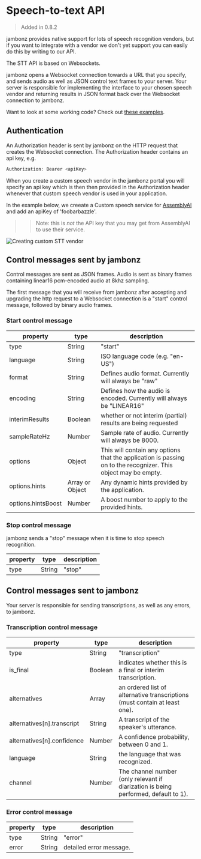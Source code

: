 # Speech-to-text API
> Added in 0.8.2

jambonz provides native support for lots of speech recognition vendors, but if you want to integrate with a vendor we don't yet support you can easily do this by writing to our API.  

The STT API is based on Websockets.  

jambonz opens a Websocket connection towards a URL that you specify, and sends audio as well as JSON control text frames to your server.  Your server is responsible for implementing the interface to your chosen speech vendor and returning results in JSON format back over the Websocket connection to jambonz.

Want to look at some working code?  Check out [these examples](https://github.com/jambonz/custom-speech-example).

## Authentication

An Authorization header is sent by jambonz on the HTTP request that creates the Websocket connection.  The Authorization header contains an api key, e.g.

```js
Authorization: Bearer <apiKey>
```

When you create a custom speech vendor in the jambonz portal you will specify an api key which is then then provided in the Authorization header whenever that custom speech vendor is used in your application.

In the example below, we creeate a Custom speech service for [AssemblyAI](https://www.assemblyai.com/docs) and add an apiKey of 'foobarbazzle'.

>> Note: this is *not* the API key that you may get from AssemblyAI to use their service.

![Creating custom STT vendor](/images/creating-custom-stt-vendor.png)

## Control messages sent by jambonz

Control messages are sent as JSON frames.  Audio is sent as binary frames containing linear16 pcm-encoded audio at 8khz sampling.  

The first message that you will receive from jambonz after accepting and upgrading the http request to a Websocket connection is a "start" control message, followed by binary audio frames.

### Start control message

| property | type | description  |
| ---------|-------------| -----|
| type | String | "start" |
| language | String | ISO language code (e.g. "en-US") |
| format | String | Defines audio format.  Currently will always be "raw" |
| encoding | String | Defines how the audio is encoded.  Currently will always be "LINEAR16" |
| interimResults | Boolean | whether or not interim (partial) results are being requested |
| sampleRateHz | Number | Sample rate of audio.  Currently will always be 8000. |
| options | Object | This will contain any options that the application is passing on to the recognizer. This object may be empty. |
| options.hints | Array or Object | Any dynamic hints provided by the application. |
| options.hintsBoost | Number | A boost number to apply to the provided hints. |

### Stop control message

jambonz sends a "stop" message when it is time to stop speech recognition.  

| property | type | description  |
| ---------|-------------| -----|
| type | String | "stop" |

## Control messages sent to jambonz

Your server is responsible for sending transcriptions, as well as any errors, to jambonz.

### Transcription control message

| property | type | description  |
| ---------|-------------| -----|
| type | String | "transcription" |
| is_final | Boolean | indicates whether this is a final or interim transcription. |
| alternatives | Array | an ordered list of alternative transcriptions (must contain at least one). |
| alternatives[n].transcript | String | A transcript of the speaker's utterance. |
| alternatives[n].confidence | Number | A confidence probability, between 0 and 1. |
| language | String | the language that was recognized. |
| channel | Number | The channel number (only relevant if diarization is being performed, default to 1). |

### Error control message

| property | type | description  |
| ---------|-------------| -----|
| type | String | "error" |
| error | String | detailed error message. |


